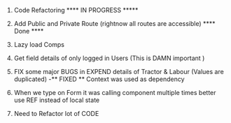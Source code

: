 1. Code Refactoring **** IN PROGRESS *****

2. Add Public and Private Route (rightnow all routes are accessible) **** Done ****

3. Lazy load Comps

4. Get field details of only logged in Users (This is DAMN important )

5. FIX some major BUGS in EXPEND details of Tractor & Labour (Values are duplicated) -** FIXED ** Context was used as dependency

6. When we type on Form it was calling component multiple times better use REF instead of local state

7. Need to Refactor lot of CODE